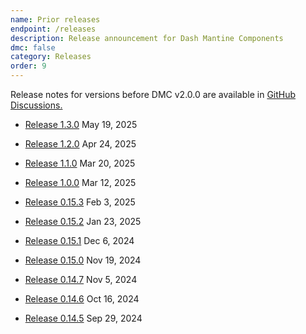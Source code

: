 ```yaml
---
name: Prior releases
endpoint: /releases
description: Release announcement for Dash Mantine Components
dmc: false
category: Releases
order: 9
---
```


Release notes for versions before DMC v2.0.0 are available in [GitHub Discussions.](https://github.com/snehilvj/dash-mantine-components/discussions/categories/releases)

- [Release 1.3.0](https://github.com/snehilvj/dash-mantine-components/discussions/588)  May 19, 2025

- [Release 1.2.0](https://github.com/snehilvj/dash-mantine-components/discussions/572)  Apr 24, 2025

- [Release 1.1.0](https://github.com/snehilvj/dash-mantine-components/discussions/541)  Mar 20, 2025

- [Release 1.0.0](https://github.com/snehilvj/dash-mantine-components/discussions/529)  Mar 12, 2025
- [Release 0.15.3](https://github.com/snehilvj/dash-mantine-components/discussions/503)  Feb 3, 2025
- [Release 0.15.2](https://github.com/snehilvj/dash-mantine-components/discussions/490)  Jan 23, 2025
- [Release 0.15.1](https://github.com/snehilvj/dash-mantine-components/discussions/435)  Dec 6, 2024
- [Release 0.15.0](https://github.com/snehilvj/dash-mantine-components/discussions/415)  Nov 19, 2024
- [Release 0.14.7](https://github.com/snehilvj/dash-mantine-components/discussions/401)  Nov 5, 2024
- [Release 0.14.6](https://github.com/snehilvj/dash-mantine-components/discussions/399)  Oct 16, 2024
- [Release 0.14.5](https://github.com/snehilvj/dash-mantine-components/discussions/398)  Sep 29, 2024